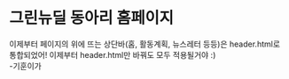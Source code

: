 # 그린뉴딜 동아리 홈페이지

이제부터 페이지의 위에 뜨는 상단바(홈, 활동계획, 뉴스레터 등등)은 header.html로 통합되었어!
                                   이제부터 header.html만 바꿔도 모두 적용될거야 :)
                                                                                     </br> -기훈이가
